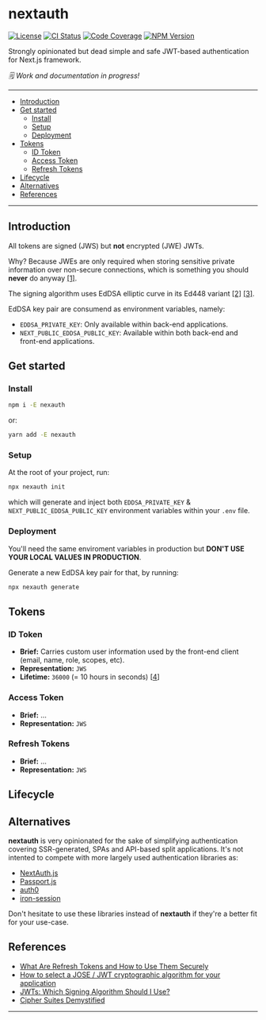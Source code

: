 # nextauth

[![License][img-license]][lnk-license]
[![CI Status][img-github]][lnk-github]
[![Code Coverage][img-codecov]][lnk-codecov]
[![NPM Version][img-npm]][lnk-npm]

Strongly opinionated but dead simple and safe JWT-based authentication for Next.js framework.

_🗒️ Work and documentation in progress!_

---

- [Introduction](#introduction)
- [Get started](#get-started)
  - [Install](#install)
  - [Setup](#setup)
  - [Deployment](#deployment)
- [Tokens](#tokens)
  - [ID Token](#id-token)
  - [Access Token](#access-token)
  - [Refresh Tokens](#refresh-tokens)
- [Lifecycle](#lifecycle)
- [Alternatives](#alternatives)
- [References](#references)

---

## Introduction

All tokens are signed (JWS) but **not** encrypted (JWE) JWTs.

Why? Because JWEs are only required when storing sensitive private information over non-secure connections,
which is something you should **never** do anyway [[1]][lnk-jwt-rfc-privacy].

The signing algorithm uses EdDSA elliptic curve in its Ed448 variant [[2]][lnk-curve448] [[3]][lnk-ed25517-vs-ed448].

EdDSA key pair are consumend as environment variables, namely:

- `EDDSA_PRIVATE_KEY`: Only available within back-end applications.
- `NEXT_PUBLIC_EDDSA_PUBLIC_KEY`: Available within both back-end and front-end applications.

## Get started

### Install

```sh
npm i -E nexauth
```

or:

```sh
yarn add -E nexauth
```

### Setup

At the root of your project, run:

```sh
npx nexauth init
```

which will generate and inject both `EDDSA_PRIVATE_KEY` & `NEXT_PUBLIC_EDDSA_PUBLIC_KEY` environment variables
within your `.env` file.

### Deployment

You'll need the same enviroment variables in production but **DON'T USE YOUR LOCAL VALUES IN PRODUCTION**.

Generate a new EdDSA key pair for that, by running:

```sh
npx nexauth generate
```

## Tokens

### ID Token

- **Brief:** Carries custom user information used by the front-end client (email, name, role, scopes, etc).
- **Representation:** `JWS`
- **Lifetime:** `36000` (= 10 hours in seconds) [[4][lnk-signing-algorithms]]
<!-- - **Algorithm:** `RS256` -->

### Access Token

- **Brief:** ...
- **Representation:** `JWS`

### Refresh Tokens

- **Brief:** ...
- **Representation:** `JWS`

## Lifecycle

## Alternatives

**nextauth** is very opinionated for the sake of simplifying authentication covering SSR-generated, SPAs and
API-based split applications. It's not intented to compete with more largely used authentication libraries as:

- [NextAuth.js](https://next-auth.js.org/)
- [Passport.js](https://www.passportjs.org/)
- [auth0](https://auth0.com/)
- [iron-session](https://github.com/vvo/iron-session)

Don't hesitate to use these libraries instead of **nextauth** if they're a better fit for your use-case.

## References

- [What Are Refresh Tokens and How to Use Them Securely](https://auth0.com/blog/refresh-tokens-what-are-they-and-when-to-use-them/)
- [How to select a JOSE / JWT cryptographic algorithm for your application](https://connect2id.com/products/nimbus-jose-jwt/algorithm-selection-guide)
- [JWTs: Which Signing Algorithm Should I Use?](https://www.scottbrady91.com/jose/jwts-which-signing-algorithm-should-i-use)
- [Cipher Suites Demystified](https://joehonton.medium.com/cipher-suites-demystified-ada2e97be9c9)

---

[img-codecov]: https://img.shields.io/codecov/c/github/betagouv/nexauth/main?style=flat-square
[img-github]: https://img.shields.io/github/workflow/status/betagouv/nexauth/Check/main?style=flat-square
[img-license]: https://img.shields.io/github/license/betagouv/nexauth?style=flat-square
[img-npm]: https://img.shields.io/npm/v/nexauth?style=flat-square
[lnk-codecov]: https://codecov.io/gh/betagouv/nexauth/branch/main
[lnk-github]: https://github.com/betagouv/nexauth/actions?query=branch%3Amain++
[lnk-license]: https://github.com/betagouv/nexauth/blob/main/LICENSE
[lnk-npm]: https://www.npmjs.com/package/nexauth

[lnk-curve448]: https://en.wikipedia.org/wiki/Curve448
[lnk-ed25517-vs-ed448]: https://crypto.stackexchange.com/a/67468/52638
[lnk-jwt-rfc-privacy]: https://www.rfc-editor.org/rfc/rfc7519#section-11.2
[lnk-signing-algorithms]: https://auth0.com/docs/best-practices/token-best-practices#signing-algorithms-
